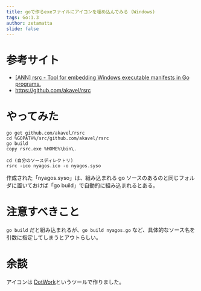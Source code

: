 ```yaml
---
title: goで作るexeファイルにアイコンを埋め込んでみる (Windows)
tags: Go:1.3
author: zetamatta
slide: false
---
```

# 参考サイト

* [[ANN] rsrc - Tool for embedding Windows executable manifests in Go programs.](https://groups.google.com/forum/#!topic/Golang-Nuts/shRlhV3Fe2E)
* https://github.com/akavel/rsrc

# やってみた

```
go get github.com/akavel/rsrc
cd %GOPATH%/src/github.com/akavel/rsrc
go build
copy rsrc.exe %HOME%\bin\.

cd (自分のソースディレクトリ)
rsrc -ico nyagos.ico -o nyagos.syso
```

作成された「nyagos.syso」は、組み込まれる go ソースのあるのと同じフォルダに置いておけば「go build」で自動的に組み込まれるとある。

# 注意すべきこと

`go build` だと組み込まれるが、`go build nyagos.go` など、具体的なソース名を引数に指定してしまうとアウトらしい。

# 余談

アイコンは [DotWork](http://www5a.biglobe.ne.jp/~suuta/soft.html#dotwork)というツールで作りました。

